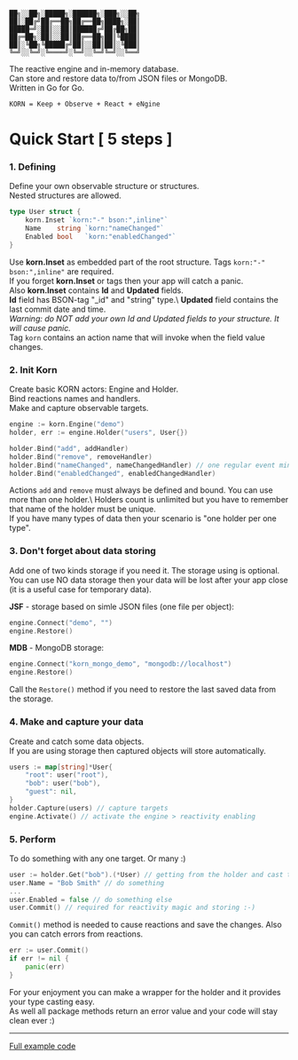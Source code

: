```
██╗░░██╗░█████╗░██████╗░███╗░░██╗
██║░██╔╝██╔══██╗██╔══██╗████╗░██║
█████═╝░██║░░██║██████╔╝██╔██╗██║
██╔═██╗░██║░░██║██╔══██╗██║╚████║
██║░╚██╗╚█████╔╝██║░░██║██║░╚███║
╚═╝░░╚═╝░╚════╝░╚═╝░░╚═╝╚═╝░░╚══╝
```

The reactive engine and in-memory database.\
Can store and restore data to/from JSON files or MongoDB.\
Written in Go for Go.
```
KORN = Keep + Observe + React + eNgine
```
# Quick Start [ 5 steps ]

### 1. Defining
Define your own observable structure or structures.\
Nested structures are allowed.
```go
type User struct {
    korn.Inset `korn:"-" bson:",inline"`
    Name    string `korn:"nameChanged"`
    Enabled bool   `korn:"enabledChanged"`
}
```
Use **korn.Inset** as embedded part of the root structure. Tags `korn:"-" bson:",inline"` are required.\
If you forget **korn.Inset** or tags then your app will catch a panic.\
Also **korn.Inset** contains **Id** and **Updated** fields.\
**Id** field has BSON-tag "_id" and "string" type.\ 
**Updated** field contains the last commit date and time.\
*Warning: do NOT add your own Id and Updated fields to your structure. It will cause panic.*\
Tag `korn` contains an action name that will invoke when the field value changes.

### 2. Init Korn
Create basic KORN actors: Engine and Holder.\
Bind reactions names and handlers.\
Make and capture observable targets.

```go
engine := korn.Engine("demo")
holder, err := engine.Holder("users", User{})

holder.Bind("add", addHandler) 
holder.Bind("remove", removeHandler) 
holder.Bind("nameChanged", nameChangedHandler) // one regular event minimum requried
holder.Bind("enabledChanged", enabledChangedHandler)
```
Actions `add` and `remove` must always be defined and bound.
You can use more than one holder.\ 
Holders count is unlimited but you have to remember that name of the holder must be unique.\
If you have many types of data then your scenario is "one holder per one type".

### 3. Don't forget about data storing
Add one of two kinds storage if you need it. The storage using is optional.\
You can use NO data storage then your data will be lost after your app close (it is a useful case for temporary data).

**JSF** - storage based on simle JSON files (one file per object):
```go
engine.Connect("demo", "") 
engine.Restore() 
```
**MDB** - MongoDB storage:
```go
engine.Connect("korn_mongo_demo", "mongodb://localhost") 
engine.Restore() 
```
Call the `Restore()` method if you need to restore the last saved data from the storage.

### 4. Make and capture your data
Create and catch some data objects.\
If you are using storage then captured objects will store automatically.
```go
users := map[string]*User{
    "root": user("root"), 
    "bob": user("bob"), 
    "guest": nil,
}
holder.Capture(users) // capture targets 
engine.Activate() // activate the engine > reactivity enabling
```

### 5. Perform
To do something with any one target. Or many :)

```go
user := holder.Get("bob").(*User) // getting from the holder and cast to origin type pointer
user.Name = "Bob Smith" // do something
...
user.Enabled = false // do something else
user.Commit() // required for reactivity magic and storing :-)
```
`Commit()` method is needed to cause reactions and save the changes.
Also you can catch errors from reactions.
```go
err := user.Commit() 
if err != nil {
    panic(err)
}
```
For your enjoyment you can make a wrapper for the holder and it provides your type casting easy. \
As well all package methods return an error value and your code will stay clean ever :)

***

[Full example code](https://github.com/en-v/korn/blob/main/examples/example.go)

